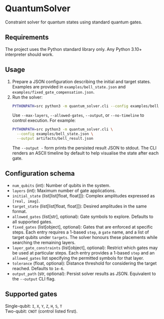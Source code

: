 # QuantumSolver

Constraint solver for quantum states using standard quantum gates.

## Requirements

The project uses the Python standard library only. Any Python 3.10+ interpreter should work.

## Usage

1. Prepare a JSON configuration describing the initial and target states. Examples are provided in `examples/bell_state.json` and `examples/fixed_gate_compensation.json`.
2. Run the solver:
   ```bash
   PYTHONPATH=src python3 -m quantum_solver.cli --config examples/bell_state.json
   ```
   Use `--max-layers`, `--allowed-gates`, `--output`, or `--no-timeline` to control execution. For example:
   ```bash
   PYTHONPATH=src python3 -m quantum_solver.cli \
     --config examples/bell_state.json \
     --output artifacts/bell_result.json
   ```
   The `--output -` form prints the persisted result JSON to stdout.
   The CLI renders an ASCII timeline by default to help visualise the state after each gate.

## Configuration schema

- `num_qubits` (int): Number of qubits in the system.
- `layers` (int): Maximum number of gate applications.
- `initial_state` (list[list[float, float]]): Complex amplitudes expressed as `[real, imag]`.
- `target_state` (list[list[float, float]]): Desired amplitudes in the same format.
- `allowed_gates` (list[str], optional): Gate symbols to explore. Defaults to all supported gates.
- `fixed_gates` (list[object], optional): Gates that are enforced at specific steps. Each entry requires
  a 1-based `step`, a `gate` name, and a list of target qubits under `targets`. The solver honours these
  placements while searching the remaining layers.
- `layer_gate_constraints` (list[object], optional): Restrict which gates may be used at particular steps.
  Each entry provides a 1-based `step` and an `allowed_gates` list specifying the permitted symbols for
  that layer.
- `tolerance` (float, optional): Distance threshold for considering the target reached. Defaults to `1e-6`.
- `output_path` (str, optional): Persist solver results as JSON. Equivalent to the `--output` CLI flag.

## Supported gates

Single-qubit: `I`, `X`, `Y`, `Z`, `H`, `S`, `T`  
Two-qubit: `CNOT` (control listed first).
